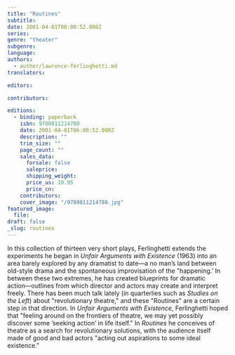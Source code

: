 ```yaml
---
title: "Routines"
subtitle:
date: 2001-04-01T06:00:52.000Z
series:
genre: "theater"
subgenre:
language:
authors:
  - author/lawrence-ferlinghetti.md
translators:

editors:

contributors:

editions:
  - binding: paperback
    isbn: 9780811214780
    date: 2001-04-01T06:00:52.000Z
    description: ""
    trim_size: ""
    page_count: ""
    sales_data:
      forsale: false
      saleprice:
      shipping_weight:
      price_us: 10.95
      price_cn:
    contributors:
    cover_image: "/9780811214780.jpg"
featured_image:
  file:
draft: false
_slug: routines
---
```


In this collection of thirteen very short plays, Ferlinghetti extends the experiments he began in _Unfair Arguments with Existence_ (1963) into an area barely explored by any dramatist to date––a no man’s land between old-style drama and the spontaneous improvisation of the "happening.’ In between these two extremes, he has created blueprints for dramatic action––outlines from which director and actors may create and interpret freely. There has been much talk lately (in quarterlies such as _Studies on the Left_) about "revolutionary theatre," and these "Routines" are a certain step in that direction. In _Unfair Arguments with Existence_, Ferlinghetti hoped that "feeling around on the frontiers of theatre, we may yet possibly discover some ’seeking action’ in life itself." In _Routines_ he conceives of theatre as a search for revolutionary solutions, with the audience itself made of good and bad actors "acting out aspirations to some ideal existence."
